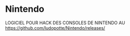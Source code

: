 # Nintendo
LOGICIEL POUR HACK DES CONSOLES DE NINTENDO AU https://github.com/ludopotte/Nintendo/releases/
